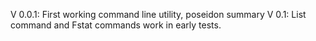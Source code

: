 V 0.0.1: First working command line utility, poseidon summary
V 0.1: List command and Fstat commands work in early tests.